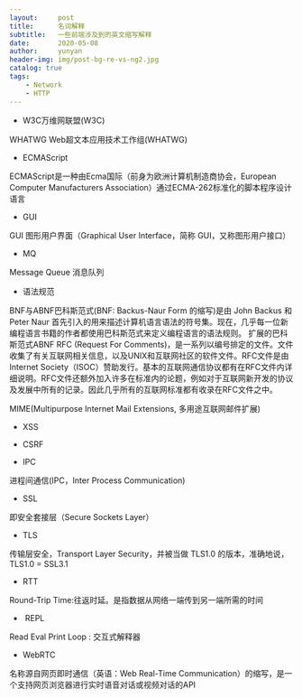 ```yaml
---
layout:     post
title:      名词解释
subtitle:   一些前端涉及到的英文缩写解释
date:       2020-05-08
author:     yunyan
header-img: img/post-bg-re-vs-ng2.jpg
catalog: true
tags:
    - Network
    - HTTP
---
```



* W3C万维网联盟(W3C)

WHATWG Web超文本应用技术工作组(WHATWG)

* ECMAScript

ECMAScript是一种由Ecma国际（前身为欧洲计算机制造商协会，European Computer Manufacturers Association）通过ECMA-262标准化的脚本程序设计语言

* GUI

GUI 图形用户界面（Graphical User Interface，简称 GUI，又称图形用户接口）

* MQ

Message Queue 消息队列

* 语法规范

BNF与ABNF巴科斯范式(BNF: Backus-Naur Form 的缩写)是由 John Backus 和 Peter Naur 首先引入的用来描述计算机语言语法的符号集。现在，几乎每一位新编程语言书籍的作者都使用巴科斯范式来定义编程语言的语法规则。
扩展的巴科斯范式ABNF
RFC (Request For Comments)，是一系列以编号排定的文件。文件收集了有关互联网相关信息，以及UNIX和互联网社区的软件文件。RFC文件是由Internet Society（ISOC）赞助发行。基本的互联网通信协议都有在RFC文件内详细说明。RFC文件还额外加入许多在标准内的论题，例如对于互联网新开发的协议及发展中所有的记录。因此几乎所有的互联网标准都有收录在RFC文件之中。

MIME(Multipurpose Internet Mail Extensions, 多用途互联网邮件扩展)

* XSS 

* CSRF

* IPC

进程间通信(IPC，Inter Process Communication)

* SSL

即安全套接层（Secure Sockets Layer）

* TLS

传输层安全，Transport Layer Security，并被当做 TLS1.0 的版本，准确地说，TLS1.0 = SSL3.1

* RTT

Round-Trip Time:往返时延。是指数据从网络一端传到另一端所需的时间

*  REPL

 Read Eval Print Loop : 交互式解释器

* WebRTC

名称源自网页即时通信（英语：Web Real-Time Communication）的缩写，是一个支持网页浏览器进行实时语音对话或视频对话的API


